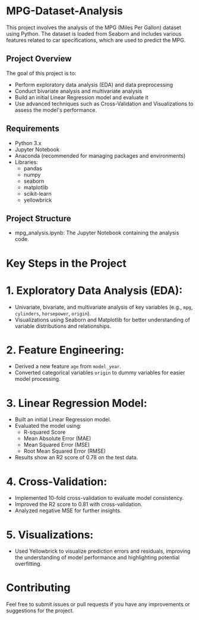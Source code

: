 # MPG-Dataset-Analysis
This project involves the analysis of the MPG (Miles Per Gallon) dataset using Python. The dataset is loaded from Seaborn and includes various features related to car specifications, which are used to predict the MPG.
## Project Overview
The goal of this project is to:
- Perform exploratory data analysis (EDA) and data preprocessing
- Conduct bivariate analysis and multivariate analysis
- Build an initial Linear Regression model and evaluate it
- Use advanced techniques such as Cross-Validation and Visualizations to assess the model's performance.

## Requirements
- Python 3.x
- Jupyter Notebook
- Anaconda (recommended for managing packages and environments)
- Libraries:
  - pandas
  - numpy
  - seaborn
  - matplotlib
  - scikit-learn
  - yellowbrick
## Project Structure
- mpg_analysis.ipynb: The Jupyter Notebook containing the analysis code.
# Key Steps in the Project
# 1. Exploratory Data Analysis (EDA):
  - Univariate, bivariate, and multivariate analysis of key variables (e.g., `mpg`, `cylinders`, `horsepower`, `origin`).
  - Visualizations using Seaborn and Matplotlib for better understanding of variable distributions and relationships.
# 2. Feature Engineering:
  - Derived a new feature `age` from `model_year`.
  - Converted categorical variables `origin` to dummy variables for easier model processing.
# 3. Linear Regression Model:
  - Built an initial Linear Regression model.
  - Evaluated the model using:
    - R-squared Score
    - Mean Absolute Error (MAE)
    - Mean Squared Error (MSE)
    - Root Mean Squared Error (RMSE)
  - Results show an R2 score of 0.78 on the test data.
# 4. Cross-Validation:
  - Implemented 10-fold cross-validation to evaluate model consistency.
  - Improved the R2 score to 0.81 with cross-validation.
  - Analyzed negative MSE for further insights.
# 5. Visualizations:
  - Used Yellowbrick to visualize prediction errors and residuals, improving the understanding of model performance and highlighting potential overfitting.
# Contributing
Feel free to submit issues or pull requests if you have any improvements or suggestions for the project.

